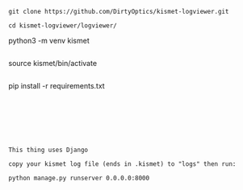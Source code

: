 
```
git clone https://github.com/DirtyOptics/kismet-logviewer.git
```

```
cd kismet-logviewer/logviewer/

```
python3 -m venv kismet
```

```
source kismet/bin/activate

```

```
pip install -r requirements.txt
```







This thing uses Django

copy your kismet log file (ends in .kismet) to "logs" then run:

python manage.py runserver 0.0.0.0:8000


